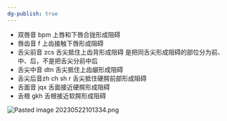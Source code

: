 ```yaml
---
dg-publish: true
---
```


- 双唇音 bpm 上唇和下唇合拢形成阻碍
- 唇齿音 f 上齿接触下唇形成阻碍
- 舌尖前音 zcs 舌尖抵住上齿背形成阻碍
  是把同舌尖形成阻碍的部位分为前、中、后，不是把舌尖分前中后
- 舌尖中音 dtn 舌尖抵住上齿龈形成阻碍
- 舌尖后音zh ch sh r 舌尖抵住硬腭前部形成阻碍
- 舌面音 jqx 舌面接近硬腭形成阻碍
- 舌根 gkh 舌根接近软腭形成阻碍

![Pasted image 20230522101334.png](/img/user/09%20settings/Z%20attachment/Pasted%20image%2020230522101334.png)